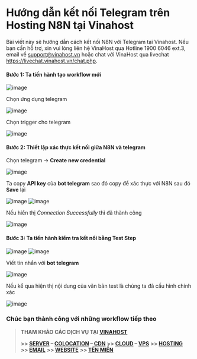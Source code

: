 
# Hướng dẫn kết nối Telegram trên Hosting N8N tại Vinahost

Bài viết này sẽ hướng dẫn cách kết nối N8N với Telegram tại Vinahost. Nếu bạn cần hỗ trợ, xin vui lòng liên hệ VinaHost qua Hotline 1900 6046 ext.3, email về support@vinahost.vn hoặc chat với VinaHost qua livechat https://livechat.vinahost.vn/chat.php.

#### Bước 1: Ta tiến hành tạo workflow mới  

![image](https://github.com/user-attachments/assets/f902fa16-d6d9-4a1c-bb30-66d21a422d7b)

Chọn ứng dụng telegram

![image](https://github.com/user-attachments/assets/312282db-49c4-45d2-92e9-895f856404ea)

Chọn trigger cho telegram

![image](https://github.com/user-attachments/assets/a3c9466e-c2e0-4ec5-9581-8223e0249764)

#### Bước 2: Thiết lập xác thực kết nối giữa **N8N** và **telegram**  
Chọn telegram -> **Create new credential**

![image](https://github.com/user-attachments/assets/596db4ad-1d2b-483e-9479-4a222cf04c0b)

Ta copy **API key** của **bot telegram** sao đó copy để xác thực với N8N sau đó **Save** lại

![image](https://github.com/user-attachments/assets/ad49efed-9abc-4d55-908a-db3d784d37a0)
![image](https://github.com/user-attachments/assets/044d3a46-bb6b-49c4-9cc1-7f8dc67d6207)

Nếu hiển thị *Connection Successfully* thì đã thành công

![image](https://github.com/user-attachments/assets/2eb0fcfc-f5f8-4186-a65a-4e5174e43271)

#### Bước 3: Ta tiến hành kiểm tra kết nối bằng **Test Step**

![image](https://github.com/user-attachments/assets/6d50065a-e510-48b4-9af2-5988385a7a54)
![image](https://github.com/user-attachments/assets/de9808e3-e118-415d-9f4f-702533f3f2b1)

Viết tin nhắn với **bot telegram**

![image](https://github.com/user-attachments/assets/caff0f28-19be-43ed-af6f-7d6c093d6062)

Nếu kể qua hiện thị nội dung của văn bản test là chúng ta đã cấu hình chính xác

![image](https://github.com/user-attachments/assets/f220efe6-446e-4c0b-9f57-2b569112d76e)

### Chúc bạn thành công với những workflow tiếp theo



> **THAM KHẢO CÁC DỊCH VỤ TẠI [VINAHOST](https://vinahost.vn/)**
>
> **\>> [SERVER](https://vinahost.vn/thue-may-chu-rieng/) – [COLOCATION](https://vinahost.vn/colocation.html) – [CDN](https://vinahost.vn/dich-vu-cdn-chuyen-nghiep)**
> **\>> [CLOUD](https://vinahost.vn/cloud-server-gia-re/) – [VPS](https://vinahost.vn/vps-ssd-chuyen-nghiep/)**
> **\>> [HOSTING](https://vinahost.vn/wordpress-hosting)**
> **\>> [EMAIL](https://vinahost.vn/email-hosting)**
> **\>> [WEBSITE](http://vinawebsite.vn/)**
> **\>> [TÊN MIỀN](https://vinahost.vn/ten-mien-gia-re/)**